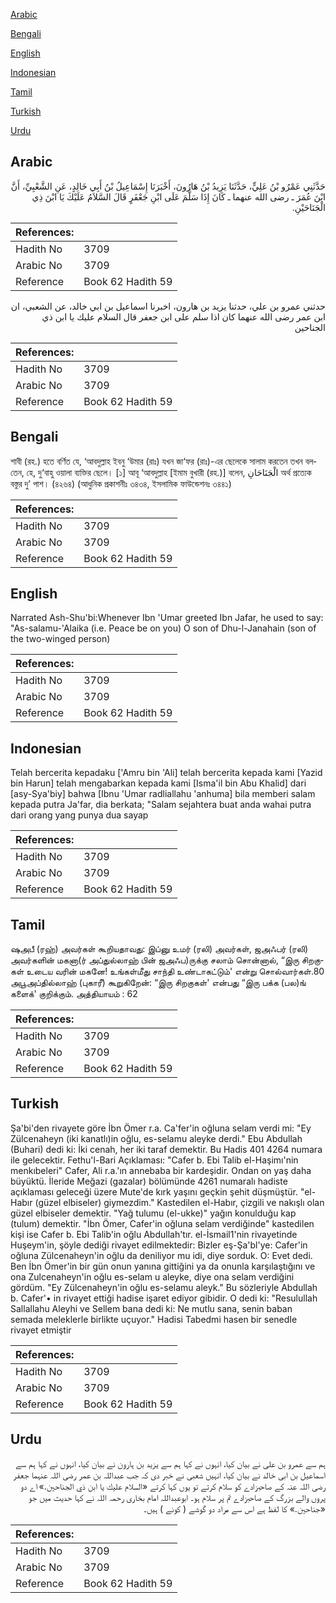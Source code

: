 [Arabic](#arabic)

[Bengali](#bengali)

[English](#english)

[Indonesian](#indonesian)

[Tamil](#tamil)

[Turkish](#turkish)

[Urdu](#urdu)

## Arabic


<div dir="rtl" lang="ar" style={{fontSize:'larger',backgroundColor:'#f8f9fa',padding:20}}>
حَدَّثَنِي عَمْرُو بْنُ عَلِيٍّ، حَدَّثَنَا يَزِيدُ بْنُ هَارُونَ، أَخْبَرَنَا إِسْمَاعِيلُ بْنُ أَبِي خَالِدٍ، عَنِ الشَّعْبِيِّ، أَنَّ ابْنَ عُمَرَ ـ رضى الله عنهما ـ كَانَ إِذَا سَلَّمَ عَلَى ابْنِ جَعْفَرٍ قَالَ السَّلاَمُ عَلَيْكَ يَا ابْنَ ذِي الْجَنَاحَيْنِ‏.‏
</div>
<div style={{backgroundColor:'#f8f9fa',padding:20, marginBottom: 10}}><table> <thead> <tr> <th>References:</th> <th></th> </tr> </thead> <tbody><tr><td>Hadith No</td><td>3709</td></tr><tr><td>Arabic No</td><td>3709</td></tr><tr><td>Reference</td><td>Book 62 Hadith 59</td></tr></tbody></table></div>


<div dir="rtl" lang="ar" style={{fontSize:'larger',backgroundColor:'#f8f9fa',padding:20}}>
حدثني عمرو بن علي، حدثنا يزيد بن هارون، اخبرنا اسماعيل بن ابي خالد، عن الشعبي، ان ابن عمر رضى الله عنهما كان اذا سلم على ابن جعفر قال السلام عليك يا ابن ذي الجناحين
</div>
<div style={{backgroundColor:'#f8f9fa',padding:20, marginBottom: 10}}><table> <thead> <tr> <th>References:</th> <th></th> </tr> </thead> <tbody><tr><td>Hadith No</td><td>3709</td></tr><tr><td>Arabic No</td><td>3709</td></tr><tr><td>Reference</td><td>Book 62 Hadith 59</td></tr></tbody></table></div>

## Bengali


<div dir="ltr" lang="bn" style={{fontSize:'larger',backgroundColor:'#f8f9fa',padding:20}}>
শাবী (রহ.) হতে বর্ণিত যে, ‘আবদুল্লাহ ইবনু ‘উমার (রাঃ) যখন জা‘ফর (রাঃ)-এর ছেলেকে সালাম করতেন তখন বলতেন, হে, দু‘বাহু ওয়ালা ব্যক্তির ছেলে। [১] আবূ ‘আবদুল্লাহ [ইমাম বুখারী (রহ.)] বলেন, الْجَنَاحَانِ অর্থ প্রত্যেক বস্তুর দু’ পাশ। (৪২৬৪) (আধুনিক প্রকাশনীঃ ৩৪৩৪, ইসলামিক ফাউন্ডেশনঃ ৩৪৪১)
</div>
<div style={{backgroundColor:'#f8f9fa',padding:20, marginBottom: 10}}><table> <thead> <tr> <th>References:</th> <th></th> </tr> </thead> <tbody><tr><td>Hadith No</td><td>3709</td></tr><tr><td>Arabic No</td><td>3709</td></tr><tr><td>Reference</td><td>Book 62 Hadith 59</td></tr></tbody></table></div>

## English


<div dir="ltr" lang="en" style={{fontSize:'larger',backgroundColor:'#f8f9fa',padding:20}}>
Narrated Ash-Shu'bi:Whenever Ibn 'Umar greeted Ibn Jafar, he used to say: "As-salamu-'Alaika (i.e. Peace be on you) O son of Dhu-l-Janahain (son of the two-winged person)
</div>
<div style={{backgroundColor:'#f8f9fa',padding:20, marginBottom: 10}}><table> <thead> <tr> <th>References:</th> <th></th> </tr> </thead> <tbody><tr><td>Hadith No</td><td>3709</td></tr><tr><td>Arabic No</td><td>3709</td></tr><tr><td>Reference</td><td>Book 62 Hadith 59</td></tr></tbody></table></div>

## Indonesian


<div dir="ltr" lang="id" style={{fontSize:'larger',backgroundColor:'#f8f9fa',padding:20}}>
Telah bercerita kepadaku ['Amru bin 'Ali] telah bercerita kepada kami [Yazid bin Harun] telah mengabarkan kepada kami [Isma'il bin Abu Khalid] dari [asy-Sya'biy] bahwa [Ibnu 'Umar radliallahu 'anhuma] bila memberi salam kepada putra Ja'far, dia berkata; "Salam sejahtera buat anda wahai putra dari orang yang punya dua sayap
</div>
<div style={{backgroundColor:'#f8f9fa',padding:20, marginBottom: 10}}><table> <thead> <tr> <th>References:</th> <th></th> </tr> </thead> <tbody><tr><td>Hadith No</td><td>3709</td></tr><tr><td>Arabic No</td><td>3709</td></tr><tr><td>Reference</td><td>Book 62 Hadith 59</td></tr></tbody></table></div>

## Tamil


<div dir="ltr" lang="ta" style={{fontSize:'larger',backgroundColor:'#f8f9fa',padding:20}}>
ஷஅபீ (ரஹ்) அவர்கள் கூறியதாவது: இப்னு உமர் (ரலி) அவர்கள், ஜஅஃபர் (ரலி) அவர்களின் மகனா(ர் அப்துல்லாஹ் பின் ஜஅஃப)ருக்கு சலாம் சொன்னால், “இரு சிறகுகள் உடைய வரின் மகனே! உங்கள்மீது சாந்தி உண்டாகட்டும்' என்று சொல்வார்கள்.80 அபூஅப்தில்லாஹ் (புகாரீ) கூறுகிறேன்: “இரு சிறகுகள்' என்பது “இரு பக்க (பல)ங் களைக்' குறிக்கும். அத்தியாயம் : 62
</div>
<div style={{backgroundColor:'#f8f9fa',padding:20, marginBottom: 10}}><table> <thead> <tr> <th>References:</th> <th></th> </tr> </thead> <tbody><tr><td>Hadith No</td><td>3709</td></tr><tr><td>Arabic No</td><td>3709</td></tr><tr><td>Reference</td><td>Book 62 Hadith 59</td></tr></tbody></table></div>

## Turkish


<div dir="ltr" lang="tr" style={{fontSize:'larger',backgroundColor:'#f8f9fa',padding:20}}>
Şa'bi'den rivayete göre İbn Ömer r.a. Ca'fer'in oğluna selam verdi mi: "Ey Zülcenaheyn (iki kanatlı)in oğlu, es-selamu aleyke derdi." Ebu Abdullah (Buhari) dedi ki: İki cenah, her iki taraf demektir. Bu Hadis 401 4264 numara ile gelecektir. Fethu'l-Bari Açıklaması: "Cafer b. Ebi Talib el-Haşimı'nin menkıbeleri" Cafer, Ali r.a.'ın annebaba bir kardeşidir. Ondan on yaş daha büyüktü. İleride Meğazi (gazalar) bölümünde 4261 numaralı hadiste açıklaması geleceği üzere Mute'de kırk yaşını geçkin şehit düşmüştür. "el-Habır (güzel elbiseler) giymezdim." Kastedilen el-Habır, çizgili ve nakışlı olan güzel elbiseler demektir. "Yağ tulumu (el-ukke)" yağın konulduğu kap (tulum) demektir. "İbn Ömer, Cafer'in oğluna selam verdiğinde" kastedilen kişi ise Cafer b. Ebi Talib'in oğlu Abdullah'tır. el-İsmail1'nin rivayetinde Huşeym'in, şöyle dediği rivayet edilmektedir: Bizler eş-Şa'bl'ye: Cafer'in oğluna Zülcenaheyn'in oğlu da deniliyor mu idi, diye sorduk. O: Evet dedi. Ben İbn Ömer'in bir gün onun yanına gittiğini ya da onunla karşılaştığını ve ona Zulcenaheyn'in oğlu es-selam u aleyke, diye ona selam verdiğini gördüm. "Ey Zülcenaheyn'in oğlu es-selamu aleyk." Bu sözleriyle Abdullah b. Cafer'• in rivayet ettiği hadise işaret ediyor gibidir. O dedi ki: "Resulullah Sallallahu Aleyhi ve Sellem bana dedi ki: Ne mutlu sana, senin baban semada meleklerle birlikte uçuyor." Hadisi Tabedmi hasen bir senedIe rivayet etmiştir
</div>
<div style={{backgroundColor:'#f8f9fa',padding:20, marginBottom: 10}}><table> <thead> <tr> <th>References:</th> <th></th> </tr> </thead> <tbody><tr><td>Hadith No</td><td>3709</td></tr><tr><td>Arabic No</td><td>3709</td></tr><tr><td>Reference</td><td>Book 62 Hadith 59</td></tr></tbody></table></div>

## Urdu


<div dir="rtl" lang="ur" style={{fontSize:'larger',backgroundColor:'#f8f9fa',padding:20}}>
ہم سے عمرو بن علی نے بیان کیا، انہوں نے کہا ہم سے یزید بن ہارون نے بیان کیا، انہوں نے کہا ہم سے اسماعیل بن ابی خالد نے بیان کیا، انہیں شعبی نے خبر دی کہ جب عبداللہ بن عمر رضی اللہ عنہما جعفر رضی اللہ عنہ کے صاحبزادے کو سلام کرتے تو یوں کہا کرتے «السلام عليك يا ابن ذي الجناحين‏.‏» اے دو پروں والے بزرگ کے صاحبزادے تم پر سلام ہو۔ ابوعبداللہ امام بخاری رحمہ اللہ نے کہا حدیث میں جو «جناحين‏.‏» کا لفظ ہے اس سے مراد دو گوشے ( کونے ) ہیں۔
</div>
<div style={{backgroundColor:'#f8f9fa',padding:20, marginBottom: 10}}><table> <thead> <tr> <th>References:</th> <th></th> </tr> </thead> <tbody><tr><td>Hadith No</td><td>3709</td></tr><tr><td>Arabic No</td><td>3709</td></tr><tr><td>Reference</td><td>Book 62 Hadith 59</td></tr></tbody></table></div>